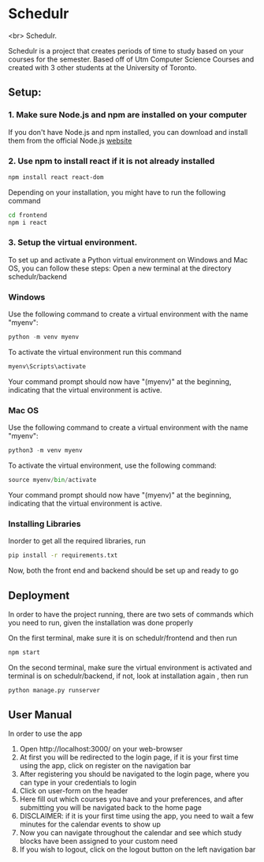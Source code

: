 # Schedulr
&lt;br> Schedulr.

Schedulr is a project that creates periods of time to study based on your courses for the semester. Based off of Utm Computer Science Courses and created with 3 other students at the University of Toronto.

## Setup:
  ### 1. Make sure Node.js and npm are installed on your computer
   If you don't have Node.js and npm installed, you can download and install them from the official Node.js [website](https://nodejs.org/en/)
  ### 2. Use npm to install react if it is not already installed
   ```bash
   npm install react react-dom
   ```
   Depending on your installation, you might have to run the following command
   ```bash
   cd frontend
   npm i react
   ```
   
  ### 3. Setup the virtual environment. 
  To set up and activate a Python virtual environment on Windows and Mac OS, you can follow these steps:
  Open a new terminal at the directory schedulr/backend
  
  ### Windows
  Use the following command to create a virtual environment with the name "myenv":
  
  ```python
  python -m venv myenv
  ```
  To activate the virtual environment run this command
  ```python
  myenv\Scripts\activate
  ```
  Your command prompt should now have "(myenv)" at the beginning, indicating that the virtual environment is active.
  
  ### Mac OS
  Use the following command to create a virtual environment with the name "myenv":
  
  ```python
  python3 -m venv myenv
  ```

  To activate the virtual environment, use the following command:
  ```python
  source myenv/bin/activate
  ```
  Your command prompt should now have "(myenv)" at the beginning, indicating that the virtual environment is active.

  ### Installing Libraries
  Inorder to get all the required libraries, run
  ```bash
  pip install -r requirements.txt
  ```
  
  Now, both the front end and backend should be set up and ready to go

## Deployment

In order to have the project running, there are two sets of commands which you need to run, given the installation was done properly

On the first terminal, make sure it is on schedulr/frontend and then run 
```bash
npm start
```

On the second terminal, make sure the virtual environment is activated and terminal is on schedulr/backend, if not, look at installation again , then run
```python	
python manage.py runserver
```

  
##  User Manual
In order to use the app
  1. Open http://localhost:3000/ on your web-browser
  2. At first you will be redirected to the login page, if it is your first time using the app, click on register on the navigation bar
  3. After registering you should be navigated to the login page, where you can type in your credentials to login 
  4. Click on user-form on the header
  5. Here fill out which courses you have and your preferences, and after submitting you will be navigated back to the home page
  6. DISCLAIMER: if it is your first time using the app, you need to wait a few minutes for the calendar events to show up
  7. Now you can navigate throughout the calendar and see which study blocks have been assigned to your custom need
  8. If you wish to logout, click on the logout button on the left navigation bar

